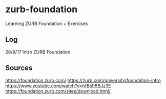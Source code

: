 # zurb-foundation
Learning ZURB Foundation + Exercises

## Log
28/9/17 Intro ZURB Foundation

## Sources
https://foundation.zurb.com/
https://zurb.com/university/foundation-intro
https://www.youtube.com/watch?v=hfBs96BJz3E
https://foundation.zurb.com/sites/download.html/
